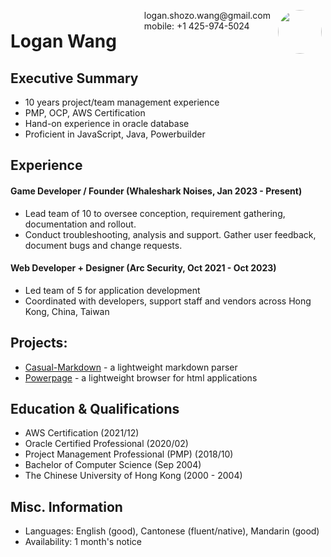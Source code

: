<img style="float:right;border-radius:50%;width:70px;padding:6px" src="avatar-man.jpg" />

<span style="float:right;padding:6px"> 
  logan.shozo.wang@gmail.com <br> mobile: +1 425-974-5024
</span>

# Logan Wang

## Executive Summary

* 10 years project/team management experience
* PMP, OCP, AWS Certification
* Hand-on experience in oracle database
* Proficient in JavaScript, Java, Powerbuilder

## Experience

#### Game Developer / Founder (Whaleshark Noises, Jan 2023 - Present) 

* Lead team of 10 to oversee conception, requirement gathering, documentation and rollout.
* Conduct troubleshooting, analysis and support. Gather user feedback, document bugs and change requests.

#### Web Developer + Designer (Arc Security, Oct 2021 - Oct 2023) 

* Led team of 5 for application development
* Coordinated with developers, support staff and vendors across Hong Kong, China, Taiwan

## Projects: 

* [Casual-Markdown](https://github.com/casualwriter/powerpage) - a lightweight markdown parser
* [Powerpage](https://github.com/casualwriter/powerpage) - a lightweight browser for html applications

## Education & Qualifications

* AWS Certification (2021/12)
* Oracle Certified Professional (2020/02)
* Project Management Professional (PMP) (2018/10)
* Bachelor of Computer Science (Sep 2004)
* The Chinese University of Hong Kong (2000 - 2004)

## Misc. Information

* Languages: English (good), Cantonese (fluent/native), Mandarin (good)
* Availability: 1 month's notice
